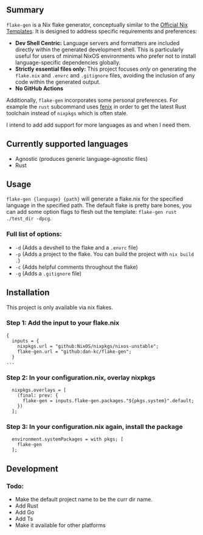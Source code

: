 ## Summary

`flake-gen` is a Nix flake generator, conceptually similar to the [Official Nix Templates](https://github.com/NixOS/templates). It is designed to address specific requirements and preferences:

- **Dev Shell Centric:** Language servers and formatters are included directly within the generated development shell. This is particularly useful for users of minimal NixOS environments who prefer not to install language-specific dependencies globally.
- **Strictly essential files only:** This project focuses _only_ on generating the `flake.nix` and `.envrc` and `.gitignore` files, avoiding the inclusion of any code within the generated output.
- **No GitHub Actions**

Additionally, `flake-gen` incorporates some personal preferences. For example the `rust` subcommand uses [fenix](https://github.com/nix-community/fenix) in order to get the latest Rust toolchain instead of `nixpkgs` which is often stale.

I intend to add add support for more languages as and when I need them.

## Currently supported languages

- Agnostic (produces generic language-agnostic files)
- Rust

## Usage

`flake-gen {language} {path}` will generate a flake.nix for the specified language in the specified path. The default flake is pretty bare bones, you can add some option flags to flesh out the template: `flake-gen rust ./test_dir -dpcg`.

### Full list of options:

- `-d` (Adds a devshell to the flake and a `.envrc` file)
- `-p` (Adds a project to the flake. You can build the project with `nix build .`)
- `-c` (Adds helpful comments throughout the flake)
- `-g` (Adds a `.gitignore` file)

## Installation

This project is only available via nix flakes.

### Step 1: Add the input to your flake.nix

```
{
  inputs = {
    nixpkgs.url = "github:NixOS/nixpkgs/nixos-unstable";
    flake-gen.url = "github:dan-kc/flake-gen";
  }
...
```

### Step 2: In your configuration.nix, overlay nixpkgs

```
  nixpkgs.overlays = [
    (final: prev: {
      flake-gen = inputs.flake-gen.packages."${pkgs.system}".default;
    })
  ];
```

### Step 3: In your configuration.nix again, install the package

```
  environment.systemPackages = with pkgs; [
    flake-gen
  ];
```

## Development

### Todo:

- Make the default project name to be the curr dir name.
- Add Rust
- Add Go
- Add Ts
- Make it available for other platforms
